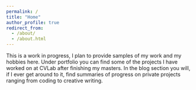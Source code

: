 ```yaml
---
permalink: /
title: "Home"
author_profile: true
redirect_from: 
  - /about/
  - /about.html
---
```


This is a work in progress, I plan to provide samples of my work and my hobbies here. Under portfolio you can find some of the projects I have worked on at CVLab after finishing my masters. In the blog section you will, if I ever get around to it, find summaries of progress on private projects ranging from coding to creative writing.

